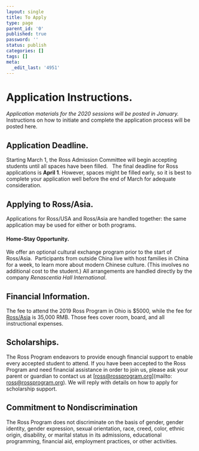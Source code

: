 ```yaml
---
layout: single
title: To Apply
type: page
parent_id: '0'
published: true
password: ''
status: publish
categories: []
tags: []
meta:
  _edit_last: '4951'
---
```


# Application Instructions.

_Application materials for the 2020 sessions will be posted in
January._ Instructions on how to initiate and complete the application
process will be posted here.

## Application Deadline.

Starting March 1, the Ross Admission Committee will begin accepting
students until all spaces have been filled.    The final deadline for
Ross applications is <b>April 1</b>. However, spaces might be filled
early, so it is best to complete your application well before the end
of March for adequate consideration.
  
## Applying to Ross/Asia.

Applications for Ross/USA and Ross/Asia are handled together: the same
application may be used for either or both programs.

#### Home-Stay Opportunity. 

We offer an optional cultural exchange program prior to the start of
Ross/Asia.   Participants from outside China live with host families
in China for a week, to learn more about modern Chinese culture. (This
involves no additional cost to the student.)  All arrangements are
handled directly by the company _Renascentia Hall International_.

## Financial Information.

The fee to attend the 2019 Ross Program in Ohio is $5000, while the
fee for [Ross/Asia](http://www.rossmathasia.org/index_english.jsp) is
35,000 RMB.  Those fees cover room, board, and all instructional
expenses.

## Scholarships.

The Ross Program endeavors to provide enough financial support to
enable every accepted student to attend. If you have been accepted to
the Ross Program and need financial assistance in order to join us,
please ask your parent or guardian to contact us at
[ross@rossprogram.org](mailto: ross@rossprogram.org). We will reply
with details on how to apply for scholarship support.

## Commitment to Nondiscrimination

The Ross Program does not discriminate on the basis of gender, gender
identity, gender expression, sexual orientation, race, creed, color,
ethnic origin, disability, or marital status in its admissions,
educational programming, financial aid, employment practices, or other
activities.

